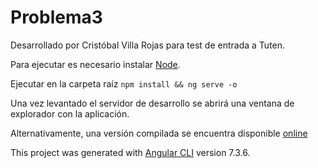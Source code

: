 # Problema3

Desarrollado por Cristóbal Villa Rojas para test de entrada a Tuten.

Para ejecutar es necesario instalar [Node](https://nodejs.org/es/).

Ejecutar en la carpeta raíz `npm install && ng serve -o`

Una vez levantado el servidor de desarrollo se abrirá una ventana de explorador con la aplicación.

Alternativamente, una versión compilada se encuentra disponible [online](http://capboys.cl/tuten_problema3)

This project was generated with [Angular CLI](https://github.com/angular/angular-cli) version 7.3.6.
